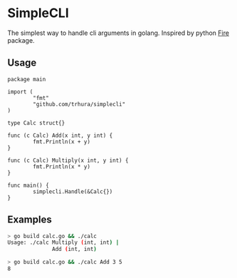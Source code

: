 # SimpleCLI
The simplest way to handle cli arguments in golang. Inspired by python [Fire](https://github.com/google/python-fire) package. 

## Usage 

```golang
package main

import (
        "fmt"
        "github.com/trhura/simplecli"
)

type Calc struct{}

func (c Calc) Add(x int, y int) {
        fmt.Println(x + y)
}

func (c Calc) Multiply(x int, y int) {
        fmt.Println(x * y)
}

func main() {
        simplecli.Handle(&Calc{})
}
```

## Examples

```sh
> go build calc.go && ./calc
Usage: ./calc Multiply (int, int) |
              Add (int, int)
```

```sh
> go build calc.go && ./calc Add 3 5
8
```

